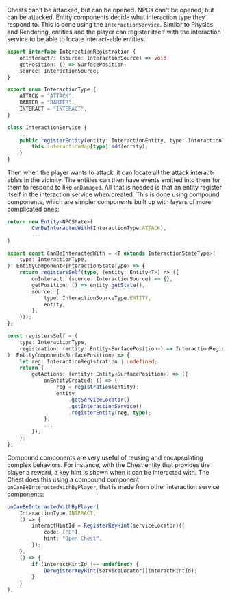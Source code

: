 Chests can't be attacked, but can be opened. NPCs can't be opened, but can be attacked. Entity components decide what interaction type they respond to. This is done using the `InteractionService`. Similar to Physics and Rendering, entities and the player can register itself with the interaction service to be able to locate interact-able entities. 

```ts
export interface InteractionRegistration {
    onInteract?: (source: InteractionSource) => void;
    getPosition: () => SurfacePosition;
    source: InteractionSource;
}

export enum InteractionType {
    ATTACK = "ATTACK",
    BARTER = "BARTER",
    INTERACT = "INTERACT",
}

class InteractionService {
    ...
    public registerEntity(entity: InteractionEntity, type: InteractionType) {
        this.interactionMap[type].add(entity);
    }
}
```

Then when the player wants to attack, it can locate all the attack interact-ables in the vicinity. The entities can then have events emitted into them for them to respond to like `onDamaged`. All that is needed is that an entity register itself in the interaction service when created. This is done using compound components, which are simpler components built up with layers of more complicated ones:

```ts
return new Entity<NPCState>(
        CanBeInteractedWith(InteractionType.ATTACK),
        ...
)

export const CanBeInteractedWith = <T extends InteractionStateType>(
    type: InteractionType,
): EntityComponent<InteractionStateType> => {
    return registersSelf(type, (entity: Entity<T>) => ({
        onInteract: (source: InteractionSource) => {},
        getPosition: () => entity.getState(),
        source: {
            type: InteractionSourceType.ENTITY,
            entity,
        },
    }));
};

const registersSelf = (
    type: InteractionType,
    registration: (entity: Entity<SurfacePosition>) => InteractionRegistration
): EntityComponent<SurfacePosition> => {
    let reg: InteractionRegistration | undefined;
    return {
        getActions: (entity: Entity<SurfacePosition>) => ({
            onEntityCreated: () => {
                reg = registration(entity);
                entity
                    .getServiceLocator()
                    .getInteractionService()
                    .registerEntity(reg, type);
            },
            ...
        }),
    };
};
```

Compound components are very useful of reusing and encapsulating complex behaviors. For instance, with the Chest entity that provides the player a reward, a key hint is shown when it can be interacted with. The Chest does this using a compound component `onCanBeInteractedWithByPlayer`, that is made from other interaction service components:

```ts
onCanBeInteractedWithByPlayer(
    InteractionType.INTERACT,
    () => {
        interactHintId = RegisterKeyHint(serviceLocator)({
            code: ["E"],
            hint: "Open Chest",
        });
    },
    () => {
        if (interactHintId !== undefined) {
            DeregisterKeyHint(serviceLocator)(interactHintId);
        }
    }
),
```

